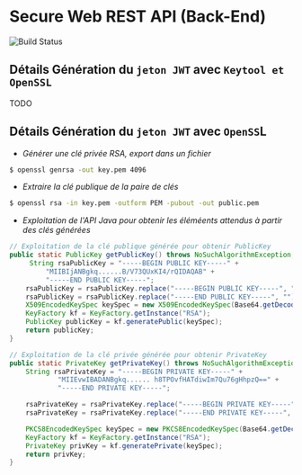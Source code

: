 # Secure Web REST API (Back-End)

![Build Status](https://img.shields.io/badge/build-passing-brightgreen.svg?branch=develop)

## Détails Génération du `jeton JWT` avec `Keytool et OpenSSL`
TODO


## Détails Génération du `jeton JWT` avec `OpenSS`L
- _Générer une clé privée RSA, export dans un fichier_
```bash
$ openssl genrsa -out key.pem 4096
```

- _Extraire la clé publique de la paire de clés_
```bash
$ openssl rsa -in key.pem -outform PEM -pubout -out public.pem
```
- _Exploitation de l'API Java pour obtenir les éléméents attendus à partir des clés générées_
```java 
// Exploitation de la clé publique générée pour obtenir PublicKey
public static PublicKey getPublicKey() throws NoSuchAlgorithmException, InvalidKeySpecException {
     String rsaPublicKey = "-----BEGIN PUBLIC KEY-----" +
         "MIIBIjANBgkq......B/V73QUxKI4/rQIDAQAB" +
         "-----END PUBLIC KEY-----";
    rsaPublicKey = rsaPublicKey.replace("-----BEGIN PUBLIC KEY-----", "");
    rsaPublicKey = rsaPublicKey.replace("-----END PUBLIC KEY-----", "");
    X509EncodedKeySpec keySpec = new X509EncodedKeySpec(Base64.getDecoder().decode(rsaPublicKey));
    KeyFactory kf = KeyFactory.getInstance("RSA");
    PublicKey publicKey = kf.generatePublic(keySpec);
    return publicKey;
}

// Exploitation de la clé privée générée pour obtenir PrivateKey
public static PrivateKey getPrivateKey() throws NoSuchAlgorithmException, InvalidKeySpecException {
    String rsaPrivateKey = "-----BEGIN PRIVATE KEY-----" +
            "MIIEvwIBADANBgkq...... h8TPOvfHATdiwIm7Qu76gHhpzQ==" +
            "-----END PRIVATE KEY-----";

    rsaPrivateKey = rsaPrivateKey.replace("-----BEGIN PRIVATE KEY-----", "");
    rsaPrivateKey = rsaPrivateKey.replace("-----END PRIVATE KEY-----", "");

    PKCS8EncodedKeySpec keySpec = new PKCS8EncodedKeySpec(Base64.getDecoder().decode(rsaPrivateKey));
    KeyFactory kf = KeyFactory.getInstance("RSA");
    PrivateKey privKey = kf.generatePrivate(keySpec);
    return privKey;
}
```